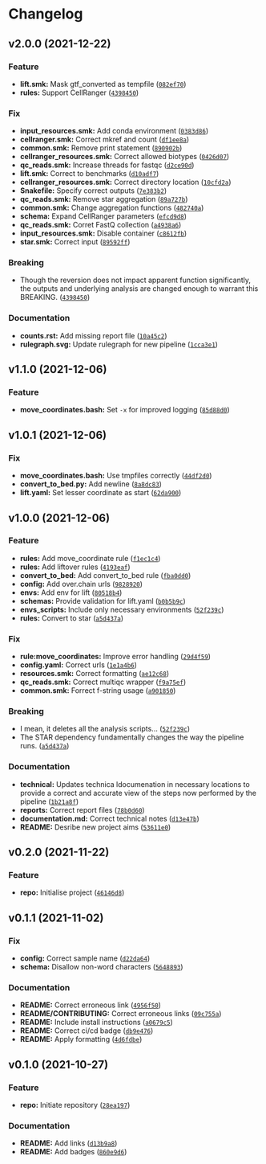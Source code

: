# Changelog

<!--next-version-placeholder-->

## v2.0.0 (2021-12-22)
### Feature
* **lift.smk:** Mask gtf_converted as tempfile ([`082ef70`](https://github.com/IMS-Bio2Core-Facility/BIC092/commit/082ef70ed59ee3a0b55a19c18bca21fe44f0713e))
* **rules:** Support CellRanger ([`4398450`](https://github.com/IMS-Bio2Core-Facility/BIC092/commit/43984501938a5ce961257cf220554d3f59c2082c))

### Fix
* **input_resources.smk:** Add conda environment ([`0383d86`](https://github.com/IMS-Bio2Core-Facility/BIC092/commit/0383d860053e1df3a2312fd28774801a172cb782))
* **cellranger.smk:** Correct mkref and count ([`df1ee8a`](https://github.com/IMS-Bio2Core-Facility/BIC092/commit/df1ee8ab74285eba946e774f1dba14d94f3547ea))
* **common.smk:** Remove print statement ([`890902b`](https://github.com/IMS-Bio2Core-Facility/BIC092/commit/890902bd06ea6e7febb96da8338a3bcaac20c413))
* **cellranger_resources.smk:** Correct allowed biotypes ([`0426d07`](https://github.com/IMS-Bio2Core-Facility/BIC092/commit/0426d07215fa43625344af1db335946a8ff8428f))
* **qc_reads.smk:** Increase threads for fastqc ([`d2ce90d`](https://github.com/IMS-Bio2Core-Facility/BIC092/commit/d2ce90d38b9f990186377d24149344bf58cea041))
* **lift.smk:** Correct to benchmarks ([`d10adf7`](https://github.com/IMS-Bio2Core-Facility/BIC092/commit/d10adf7090ada749c75b960be23c43d033f84ec1))
* **cellranger_resources.smk:** Correct directory location ([`10cfd2a`](https://github.com/IMS-Bio2Core-Facility/BIC092/commit/10cfd2a065a38e732cbdb288f15e65441e1eacd8))
* **Snakefile:** Specify correct outputs ([`7e383b2`](https://github.com/IMS-Bio2Core-Facility/BIC092/commit/7e383b220d0623741acd1530bca2746f02bdef8a))
* **qc_reads.smk:** Remove star aggregation ([`89a727b`](https://github.com/IMS-Bio2Core-Facility/BIC092/commit/89a727be4d181e37a6d38fdda92dbb7c5d1004af))
* **common.smk:** Change aggregation functions ([`482740a`](https://github.com/IMS-Bio2Core-Facility/BIC092/commit/482740a7ac3c1fcc1af806225b6776803827849a))
* **schema:** Expand CellRanger parameters ([`efcd9d8`](https://github.com/IMS-Bio2Core-Facility/BIC092/commit/efcd9d80dfcdcf00bef9267b99709f437a7ef57e))
* **qc_reads.smk:** Corret FastQ collection ([`a4938a6`](https://github.com/IMS-Bio2Core-Facility/BIC092/commit/a4938a6ec3c993cb96e1e3bda9b1d4a573cc4549))
* **input_resources.smk:** Disable container ([`c8612fb`](https://github.com/IMS-Bio2Core-Facility/BIC092/commit/c8612fb334f9ea3b736caf2f68892bc42604e3eb))
* **star.smk:** Correct input ([`89592ff`](https://github.com/IMS-Bio2Core-Facility/BIC092/commit/89592ffb627065cab52e9028911290202a88c13f))

### Breaking
* Though the reversion does not impact apparent function significantly, the outputs and underlying analysis are changed enough to warrant this BREAKING.  ([`4398450`](https://github.com/IMS-Bio2Core-Facility/BIC092/commit/43984501938a5ce961257cf220554d3f59c2082c))

### Documentation
* **counts.rst:** Add missing report file ([`10a45c2`](https://github.com/IMS-Bio2Core-Facility/BIC092/commit/10a45c27d61971a6f7f4f3c98f61920ca695016f))
* **rulegraph.svg:** Update rulegraph for new pipeline ([`1cca3e1`](https://github.com/IMS-Bio2Core-Facility/BIC092/commit/1cca3e1b31badc6e4ea2a8283161fd0153565f5f))

## v1.1.0 (2021-12-06)
### Feature
* **move_coordinates.bash:** Set `-x` for improved logging ([`85d88d0`](https://github.com/IMS-Bio2Core-Facility/BIC092/commit/85d88d0ff3f9d7b8e7e6b3bb502a4ab9139f80d9))

## v1.0.1 (2021-12-06)
### Fix
* **move_coordinates.bash:** Use tmpfiles correctly ([`44df2d0`](https://github.com/IMS-Bio2Core-Facility/BIC092/commit/44df2d00d7c2587620011aa54a589b05b62bb052))
* **convert_to_bed.py:** Add newline ([`8a8dc83`](https://github.com/IMS-Bio2Core-Facility/BIC092/commit/8a8dc839870dd0f04cc26328b5d9ad7f6c93edd7))
* **lift.yaml:** Set lesser coordinate as start ([`62da900`](https://github.com/IMS-Bio2Core-Facility/BIC092/commit/62da900a24c365266b726002399eae2ebccc96b2))

## v1.0.0 (2021-12-06)
### Feature
* **rules:** Add move_coordinate rule ([`f1ec1c4`](https://github.com/IMS-Bio2Core-Facility/BIC092/commit/f1ec1c4e0f35f172e8b8d3b31d4b32aef0b29c71))
* **rules:** Add liftover rules ([`4193eaf`](https://github.com/IMS-Bio2Core-Facility/BIC092/commit/4193eafb878032a4dfc458fa621143ba96c36eac))
* **convert_to_bed:** Add convert_to_bed rule ([`fba0dd0`](https://github.com/IMS-Bio2Core-Facility/BIC092/commit/fba0dd0328c7c548a7a9cfface6a998fc37172ab))
* **config:** Add over.chain urls ([`9828920`](https://github.com/IMS-Bio2Core-Facility/BIC092/commit/982892046ea5807293e7e50fd5ed289bb64b3f30))
* **envs:** Add env for lift ([`80518b4`](https://github.com/IMS-Bio2Core-Facility/BIC092/commit/80518b48e4307bd3377da4613e9e2adf953ee376))
* **schemas:** Provide validation for lift.yaml ([`b0b5b9c`](https://github.com/IMS-Bio2Core-Facility/BIC092/commit/b0b5b9ce8dbe577d6360ec0adbc96637aa52630d))
* **envs_scripts:** Include only necessary environments ([`52f239c`](https://github.com/IMS-Bio2Core-Facility/BIC092/commit/52f239c07576c50fa7e9f4644220b2489e9dd2d4))
* **rules:** Convert to star ([`a5d437a`](https://github.com/IMS-Bio2Core-Facility/BIC092/commit/a5d437aa765c9816a96e04acd2422db1b60ff91e))

### Fix
* **rule:move_coordinates:** Improve error handling ([`29d4f59`](https://github.com/IMS-Bio2Core-Facility/BIC092/commit/29d4f59eca219f04aeb397862fa295462eaafe7e))
* **config.yaml:** Correct urls ([`1e1a4b6`](https://github.com/IMS-Bio2Core-Facility/BIC092/commit/1e1a4b642f3c4e2cc1ee7bf77f3ef9d57e76d2f0))
* **resources.smk:** Correct formatting ([`ae12c68`](https://github.com/IMS-Bio2Core-Facility/BIC092/commit/ae12c682e41aec395796189e46e858b4c96d2669))
* **qc_reads.smk:** Correct multiqc wrapper ([`f9a75ef`](https://github.com/IMS-Bio2Core-Facility/BIC092/commit/f9a75ef4af9bbd85060eb42fd105668579fe1885))
* **common.smk:** Forrect f-string usage ([`a901850`](https://github.com/IMS-Bio2Core-Facility/BIC092/commit/a901850c5e99a069cd66531f61b56f8a6266f381))

### Breaking
* I mean, it deletes all the analysis scripts...  ([`52f239c`](https://github.com/IMS-Bio2Core-Facility/BIC092/commit/52f239c07576c50fa7e9f4644220b2489e9dd2d4))
* The STAR dependency fundamentally changes the way the pipeline runs.  ([`a5d437a`](https://github.com/IMS-Bio2Core-Facility/BIC092/commit/a5d437aa765c9816a96e04acd2422db1b60ff91e))

### Documentation
* **technical:** Updates technica ldocumenation in necessary locations to provide a correct and accurate view of the steps now performed by the pipeline ([`1b21a8f`](https://github.com/IMS-Bio2Core-Facility/BIC092/commit/1b21a8f1486728d65817d4d98e850cf18a5ca9dc))
* **reports:** Correct report files ([`78b0d60`](https://github.com/IMS-Bio2Core-Facility/BIC092/commit/78b0d600fb48c0fe509759c627ecb2c5f50311c2))
* **documentation.md:** Correct technical notes ([`d13e47b`](https://github.com/IMS-Bio2Core-Facility/BIC092/commit/d13e47b8c2548d4d986448e1617132301f860679))
* **README:** Desribe new project aims ([`53611e0`](https://github.com/IMS-Bio2Core-Facility/BIC092/commit/53611e034820a088330fd9740e4bd6fc5586486f))

## v0.2.0 (2021-11-22)
### Feature
* **repo:** Initialise project ([`46146d8`](https://github.com/IMS-Bio2Core-Facility/BIC092/commit/46146d8a49c80510e661048d5c28d80734a27673))

## v0.1.1 (2021-11-02)
### Fix
* **config:** Correct sample name ([`d22da64`](https://github.com/IMS-Bio2Core-Facility/single_snake_sequencing/commit/d22da64075de0a7635003d1c56e6f0af93dd34ad))
* **schema:** Disallow non-word characters ([`5648893`](https://github.com/IMS-Bio2Core-Facility/single_snake_sequencing/commit/5648893644ea4e386e050f417d78d54a98e472ff))

### Documentation
* **README:** Correct erroneous link ([`4956f50`](https://github.com/IMS-Bio2Core-Facility/single_snake_sequencing/commit/4956f501d9fb40f21755dd3e3c4b55ac285a2cd6))
* **README/CONTRIBUTING:** Correct erroneous links ([`09c755a`](https://github.com/IMS-Bio2Core-Facility/single_snake_sequencing/commit/09c755ad5021c12e4b66e9f9264fe66cd37745b1))
* **README:** Include install instructions ([`a0679c5`](https://github.com/IMS-Bio2Core-Facility/single_snake_sequencing/commit/a0679c5f8507b9694a5ad0640b620024a1c75399))
* **README:** Correct ci/cd badge ([`db9e476`](https://github.com/IMS-Bio2Core-Facility/single_snake_sequencing/commit/db9e4767e60604aacb5f0a999a2f6da52efe59be))
* **README:** Apply formatting ([`4d6fdbe`](https://github.com/IMS-Bio2Core-Facility/single_snake_sequencing/commit/4d6fdbec61e11585811999521983f17256bf17bc))

## v0.1.0 (2021-10-27)
### Feature
* **repo:** Initiate repository ([`28ea197`](https://github.com/IMS-Bio2Core-Facility/single_snake_sequencing/commit/28ea19797fbde89837e5f0f8892c94f98857148c))

### Documentation
* **README:** Add links ([`d13b9a8`](https://github.com/IMS-Bio2Core-Facility/single_snake_sequencing/commit/d13b9a80a44133eb748b7cde6b1f1af8e224a514))
* **README:** Add badges ([`860e9d6`](https://github.com/IMS-Bio2Core-Facility/single_snake_sequencing/commit/860e9d668900b5125dd74b03adb4359dfd6b411c))
